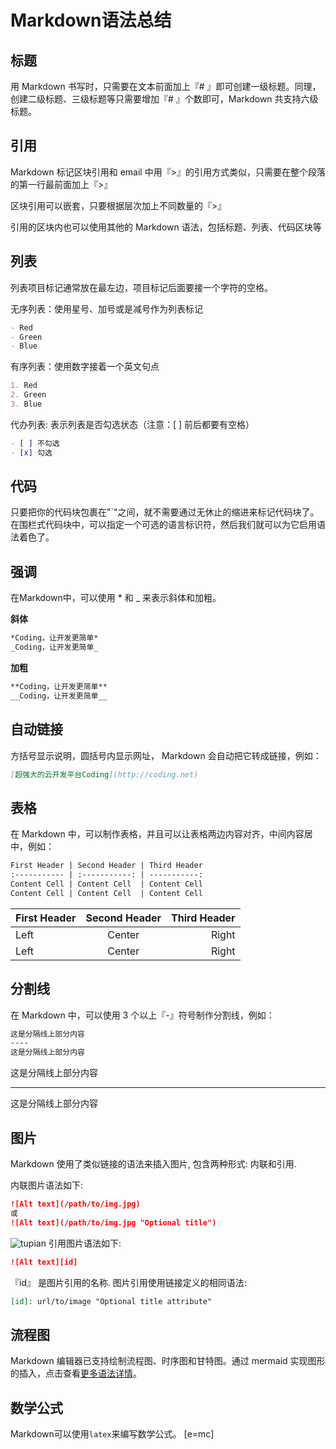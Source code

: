# Markdown语法总结

## 标题

用 Markdown 书写时，只需要在文本前面加上『# 』即可创建一级标题。同理，创建二级标题、三级标题等只需要增加『# 』个数即可，Markdown 共支持六级标题。

## 引用

Markdown 标记区块引用和 email 中用『>』的引用方式类似，只需要在整个段落的第一行最前面加上『>』

区块引用可以嵌套，只要根据层次加上不同数量的『>』

引用的区块内也可以使用其他的 Markdown 语法，包括标题、列表、代码区块等

## 列表

列表项目标记通常放在最左边，项目标记后面要接一个字符的空格。

无序列表：使用星号、加号或是减号作为列表标记

```markdown
- Red
- Green
- Blue
```

有序列表：使用数字接着一个英文句点

```markdown
1. Red
2. Green
3. Blue
```

代办列表: 表示列表是否勾选状态（注意：[ ] 前后都要有空格）

```markdown
- [ ] 不勾选
- [x] 勾选
```

## 代码

只要把你的代码块包裹在"`"之间，就不需要通过无休止的缩进来标记代码块了。 在围栏式代码块中，可以指定一个可选的语言标识符，然后我们就可以为它启用语法着色了。

## 强调

在Markdown中，可以使用 * 和 _ 来表示斜体和加粗。

**斜体**
```markdown
*Coding，让开发更简单*
_Coding，让开发更简单_
```
__加粗__
```markdown
**Coding，让开发更简单**
__Coding，让开发更简单__
```

## 自动链接
方括号显示说明，圆括号内显示网址， Markdown 会自动把它转成链接，例如：
```markdown
[超强大的云开发平台Coding](http://coding.net)
```

## 表格

在 Markdown 中，可以制作表格，并且可以让表格两边内容对齐，中间内容居中，例如：
```markdown
First Header | Second Header | Third Header
:----------- | :-----------: | -----------:
Content Cell | Content Cell  | Content Cell
Content Cell | Content Cell  | Content Cell
```
First Header | Second Header | Third Header
:----------- | :-----------: | -----------:
Left         | Center        | Right
Left         | Center        | Right

## 分割线

在 Markdown 中，可以使用 3 个以上『-』符号制作分割线，例如：
```markdown
这是分隔线上部分内容
----
这是分隔线上部分内容
```

这是分隔线上部分内容

---
这是分隔线上部分内容

## 图片

Markdown 使用了类似链接的语法来插入图片, 包含两种形式: 内联和引用.

内联图片语法如下:
```markdown
![Alt text](/path/to/img.jpg)
或
![Alt text](/path/to/img.jpg "Optional title")
```
![tupian](F:/Script/blhx.png)
引用图片语法如下:
```markdown
![Alt text][id]
```
『id』 是图片引用的名称. 图片引用使用链接定义的相同语法:
```markdown
[id]: url/to/image "Optional title attribute"
```

## 流程图

Markdown 编辑器已支持绘制流程图、时序图和甘特图。通过 mermaid 实现图形的插入，点击查看[更多语法详情](https://mermaidjs.github.io/)。

## 数学公式
Markdown可以使用`latex`来编写数学公式。
\[e=mc\]



